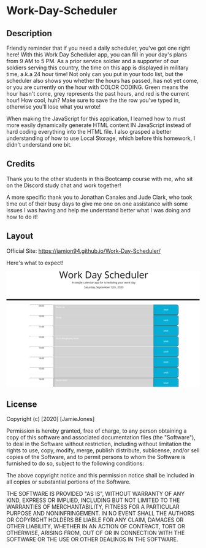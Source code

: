 # Work-Day-Scheduler

## Description

Friendly reminder that if you need a daily scheduler, you've got one right here! With this Work Day Scheduler app, you can fill in your day's plans from 9 AM to 5 PM. As a prior service soldier and a supporter of our soldiers serving this country, the time on this app is displayed in military time, a.k.a 24 hour time! Not only can you put in your todo list, but the scheduler also shows you whether the hours has passed, has not yet come, or you are currently on the hour with COLOR CODING. Green means the hour hasn't come, grey represents the past hours, and red is the current hour! How cool, huh? Make sure to save the the row you've typed in, otherwise you'll lose what you wrote!

When making the JavaScript for this application, I learned how to must more easily dynamically generate HTML content IN JavaScript instead of hard coding everything into the HTML file. I also grasped a better understanding of how to use Local Storage, which before this homework, I didn't understand one bit.

## Credits

Thank you to the other students in this Bootcamp course with me, who sit on the Discord study chat and work together!

A more specific thank you to Jonathan Canales and Jude Clark, who took time out of their busy days to give me one on one assistance with some issues I was having and help me understand better what I was doing and how to do it!

## Layout

Official Site: https://jamjon94.github.io/Work-Day-Scheduler/

Here's what to expect!

![WorkDayScheduler](Work-Day-Scheduler-img.png "Work Day Scheduler")

## License

Copyright (c) [2020] [JamieJones]

Permission is hereby granted, free of charge, to any person obtaining a copy of this software and associated documentation files (the "Software"), to deal in the Software without restriction, including without limitation the rights to use, copy, modify, merge, publish distribute, sublicense, and/or sell copies of the Software, and to permit persons to whom the Software is furnished to do so, subject to the following conditions:

The above copyright notice and this permission notice shall be included in all copies or substantial portions of the Software.

THE SOFTWARE IS PROVIDED "AS IS", WITHOUT WARRANTY OF ANY KIND, EXPRESS OR IMPLIED, INCLUDING BUT NOT LIMITED TO THE WARRANTIES OF MERCHANTABILITY, FITNESS FOR A PARTICULAR PURPOSE AND NONINFRINGEMENT. IN NO EVENT SHALL THE AUTHORS OR COPYRIGHT HOLDERS BE LIABLE FOR ANY CLAIM, DAMAGES OR OTHER LIABILITY, WHETHER IN AN ACTION OF CONTRACT, TORT OR OTHERWISE, ARISING FROM, OUT OF OR IN CONNECTION WITH THE SOFTWARE OR THE USE OR OTHER DEALINGS IN THE SOFTWARE.
